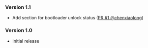 <!--
    When adding new changelog entries, use [Issue #0] to link to issues and
    [PR #0 @user] to link to pull requests. Then run:

        ./gradlew changelogUpdateLinks

    to update the actual links at the bottom of the file.
-->

### Version 1.1

* Add section for bootloader unlock status ([PR #1 @chenxiaolong])

### Version 1.0

* Initial release

<!-- Do not manually edit the lines below. Use `./gradlew changelogUpdateLinks` to regenerate. -->
[PR #1 @chenxiaolong]: https://github.com/chenxiaolong/Custota/pull/1
